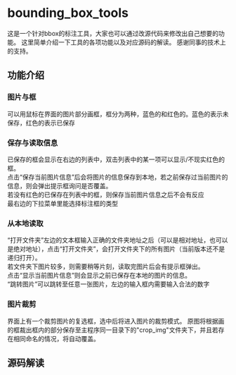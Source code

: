 # bounding_box_tools

这是一个针对bbox的标注工具，大家也可以通过改源代码来修改出自己想要的功能。
这里简单介绍一下工具的各项功能以及对应源码的解读。
感谢同事的技术上的支持。

## 功能介绍

### 图片与框
可以用鼠标在界面的图片部分画框，框分为两种，蓝色的和红色的。蓝色的表示未保存，红色的表示已保存

### 保存与读取信息
已保存的框会显示在右边的列表中，双击列表中的某一项可以显示/不现实红色的框。  
点击“保存当前图片信息”后会将图片的信息保存到本地，若之前保存过当前图片的信息，则会弹出提示框询问是否覆盖。  
若没有红色的已保存在列表中的框，则保存当前图片信息之后不会有反应  
最右边的下拉菜单里能选择标注框的类型

### 从本地读取
“打开文件夹”左边的文本框输入正确的文件夹地址之后（可以是相对地址，也可以是绝对地址），点击“打开文件夹”，会打开文件夹下的所有图片（当前版本还不是递归打开）。  
若文件夹下图片较多，则需要稍等片刻，读取完图片后会有提示框弹出。  
点击“显示当前图片信息”则会显示之前已保存在本地的图片的信息。  
“跳转图片”可以跳转至任意一张图片，左边的输入框内需要输入合法的数字

### 图片裁剪
界面上有一个裁剪图片的复选框，选中后将进入图片的裁剪模式。
原图将根据画的框裁出框内的部分保存至主程序同一目录下的"crop_img"文件夹下，并且若存在相同命名的情况，将自动覆盖。

## 源码解读
